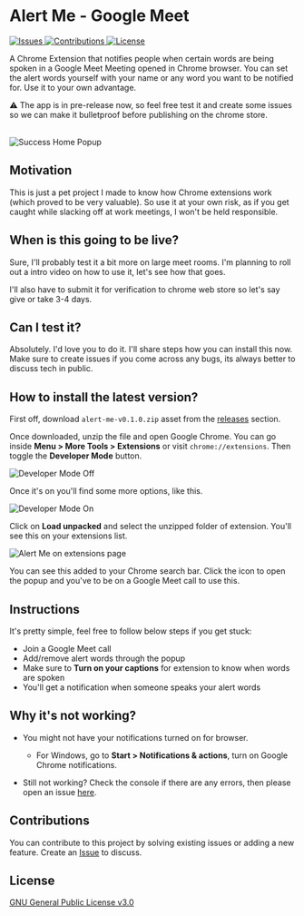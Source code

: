 # Alert Me - Google Meet

<a href="https://github.com/heytulsiprasad/alert-me-google-meet/issues">
  <img alt="Issues" src="https://img.shields.io/github/issues/heytulsiprasad/alert-me-google-meet?color=0088ff" />
</a>

<a href="https://github.com/heytulsiprasad/alert-me-google-meet/issues">
  <img alt="Contributions" src="https://img.shields.io/badge/contributions-welcome-brightgreen.svg" />
</a>

<a href="https://www.gnu.org/licenses/gpl-3.0">
  <img alt="License" src="https://img.shields.io/badge/License-GPLv3-blue.svg" />
</a>

</br>

A Chrome Extension that notifies people when certain words are being spoken in a Google Meet Meeting opened in Chrome browser. You can set the alert words yourself with your name or any word you want to be notified for. Use it to your own advantage.

:warning: The app is in pre-release now, so feel free test it and create some issues so we can make it bulletproof before publishing on the chrome store.

</br>
<img src="https://i.imgur.com/7EjDcuR.png" alt="Success Home Popup" />
</br>

## Motivation

This is just a pet project I made to know how Chrome extensions work (which proved to be very valuable). So use it at your own risk, as if you get caught while slacking off at work meetings, I won't be held responsible.

## When is this going to be live?

Sure, I'll probably test it a bit more on large meet rooms. I'm planning to roll out a intro video on how to use it, let's see how that goes.

I'll also have to submit it for verification to chrome web store so let's say give or take 3-4 days.

## Can I test it?

Absolutely. I'd love you to do it. I'll share steps how you can install this now. Make sure to create issues if you come across any bugs, its always better to discuss tech in public.

## How to install the latest version?

First off, download `alert-me-v0.1.0.zip` asset from the [releases](https://github.com/heytulsiprasad/alert-me-google-meet/releases) section.

Once downloaded, unzip the file and open Google Chrome. You can go inside **Menu > More Tools > Extensions** or visit `chrome://extensions`. Then toggle the **Developer Mode** button.

![Developer Mode Off](https://i.imgur.com/9xYv15C.png)

Once it's on you'll find some more options, like this.

![Developer Mode On](https://i.imgur.com/r1mxI4P.png)

Click on **Load unpacked** and select the unzipped folder of extension. You'll see this on your extensions list.

![Alert Me on extensions page](https://i.imgur.com/HPHhB4q.png)

You can see this added to your Chrome search bar. Click the icon to open the popup and you've to be on a Google Meet call to use this.

## Instructions

It's pretty simple, feel free to follow below steps if you get stuck:

- Join a Google Meet call
- Add/remove alert words through the popup
- Make sure to **Turn on your captions** for extension to know when words are spoken
- You'll get a notification when someone speaks your alert words

## Why it's not working?

- You might not have your notifications turned on for browser.

  - For Windows, go to **Start > Notifications & actions**, turn on Google Chrome notifications.

- Still not working? Check the console if there are any errors, then please open an issue [here](https://github.com/heytulsiprasad/alert-me-google-meet/issues).

## Contributions

You can contribute to this project by solving existing issues or adding a new feature. Create an [Issue](https://github.com/heytulsiprasad/alert-me-google-meet/issues) to discuss.

## License

[GNU General Public License v3.0](https://github.com/heytulsiprasad/alert-me-google-meet/blob/main/LICENSE)
